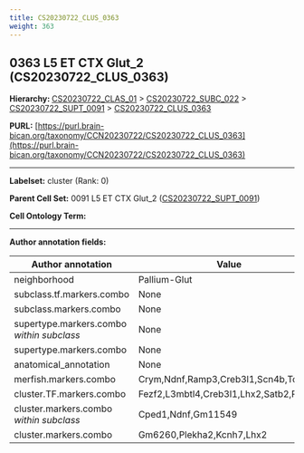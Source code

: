 ```yaml
---
title: CS20230722_CLUS_0363
weight: 363
---
```

## 0363 L5 ET CTX Glut_2 (CS20230722_CLUS_0363)
<b>Hierarchy: </b>
[CS20230722_CLAS_01](../CS20230722_CLAS_01) >
[CS20230722_SUBC_022](../CS20230722_SUBC_022) >
[CS20230722_SUPT_0091](../CS20230722_SUPT_0091) >
[CS20230722_CLUS_0363](../CS20230722_CLUS_0363)

**PURL:** [https://purl.brain-bican.org/taxonomy/CCN20230722/CS20230722_CLUS_0363](https://purl.brain-bican.org/taxonomy/CCN20230722/CS20230722_CLUS_0363)

---


**Labelset:** cluster (Rank: 0)

**Parent Cell Set:** 0091 L5 ET CTX Glut_2 ([CS20230722_SUPT_0091](../CS20230722_SUPT_0091))



**Cell Ontology Term:** 

[MARKER GENES.]: #


---

[TRANSFERRED ANNOTATIONS.]: #


[AUTHOR ANNOTATION FIELDS.]: #


**Author annotation fields:**

| Author annotation | Value |
|-------------------|-------|
|neighborhood|Pallium-Glut|
|subclass.tf.markers.combo|None|
|subclass.markers.combo|None|
|supertype.markers.combo _within subclass_|None|
|supertype.markers.combo|None|
|anatomical_annotation|None|
|merfish.markers.combo|Crym,Ndnf,Ramp3,Creb3l1,Scn4b,Tcerg1l|
|cluster.TF.markers.combo|Fezf2,L3mbtl4,Creb3l1,Lhx2,Satb2,Rorb|
|cluster.markers.combo _within subclass_|Cped1,Ndnf,Gm11549|
|cluster.markers.combo|Gm6260,Plekha2,Kcnh7,Lhx2|
